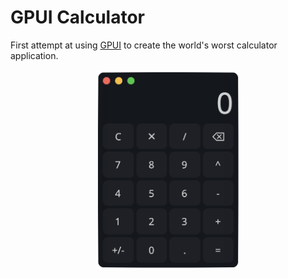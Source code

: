 # GPUI Calculator

First attempt at using [GPUI](https://github.com/zed-industries/zed/tree/main/crates/gpui) to create the world's worst calculator application.

<p align="center"><img src="media/screenshot.png" alt="screenshot" width="230px"/></p>
